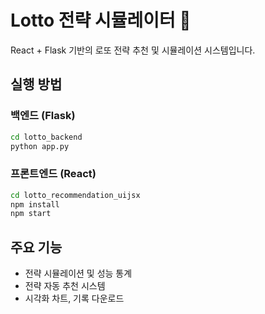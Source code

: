 # Lotto 전략 시뮬레이터 🎯

React + Flask 기반의 로또 전략 추천 및 시뮬레이션 시스템입니다.

## 실행 방법

### 백엔드 (Flask)
```bash
cd lotto_backend
python app.py
```

### 프론트엔드 (React)
```bash
cd lotto_recommendation_uijsx
npm install
npm start
```

## 주요 기능
- 전략 시뮬레이션 및 성능 통계
- 전략 자동 추천 시스템
- 시각화 차트, 기록 다운로드
